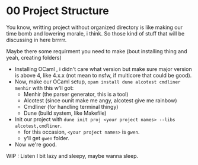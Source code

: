 # 00 Project Structure

You know, writting project without organized directory is like making our time bomb and lowering morale, i think. So those kind of stuff that will be discussing in here brrrrr.

Maybe there some requirment you need to make (bout installing thing and yeah, creating folders)

- Installing OCaml , i didn't care what version but make sure major version is above 4, like 4.x.x (not mean to nsfw, if multicore that could be good).
- Now, make our OCaml setup, `opam install dune alcotest cmdliner menhir` with this w'll got:
  - Menhir (the parser generator, this is a tool)
  - Alcotest (since ounit make me angy, alcotest give me rainbow)
  - Cmdliner (for handling terminal thingy)
  - Dune (build system, like Makefile)
- Init our project with `dune init proj <your project names> --libs alcotest,cmdliner`.
  - for this occasion, `<your project names>` is `gwen`.
  - y'll get `gwen` folder.
- Now we're good.  

WIP : Listen I bit lazy and sleepy, maybe wanna sleep. 